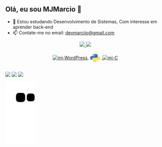 ## Olá, eu sou MJMarcio 👋

- 🌱 Estou estudando Desenvolvimento de Sistemas, Com interesse em aprender back-end
- 📫 Contate-me no email: devmarciio@gmail.com

<div align="center">
  <a href="https://github.com/MJMarcio">
  <img height="150em" src="https://github-readme-stats.vercel.app/api?username=mjmarcio&show_icons=true&theme=tokyonight&include_all_commits=true&count_private=true"/>
  <img height="100em" src="https://github-readme-stats.vercel.app/api/top-langs/?username=mjmarcio&layout=compact&langs_count=7&theme=tokyonight"/>
</div>
<div align="center" style="display: inline_block"><br>
  <img align="center" alt="mj-WordPress" height="30" width="40" src="https://cdn.jsdelivr.net/gh/devicons/devicon/icons/wordpress/wordpress-plain.svg">
  <img align="center" alt="mj-Python" height="30" width="40" src="https://raw.githubusercontent.com/devicons/devicon/master/icons/python/python-original.svg">
  <img align="center" alt="mj-C" height="30" width="40" src="https://cdn.jsdelivr.net/gh/devicons/devicon/icons/c/c-original.svg">
</div>

##

<div>
  <a href="https://instagram.com/mjmarciio" target="_blank"><img src="https://img.shields.io/badge/-Instagram-%23E4405F?style=for-the-badge&logo=instagram&logoColor=white" target="_blank"></a>
  <a href = "mailto:devmarciio@gmail.com"><img src="https://img.shields.io/badge/-Gmail-%23333?style=for-the-badge&logo=gmail&logoColor=white" target="_blank"></a>
  <a href="https://www.linkedin.com/in/m%C3%A1rcio-guimar%C3%A3es-662950249/" target="_blank"><img src="https://img.shields.io/badge/-LinkedIn-%230077B5?style=for-the-badge&logo=linkedin&logoColor=white" target="_blank"></a> 
 
  ![Snake animation](https://github.com/mjmarcio/mjmarcio/blob/output/github-contribution-grid-snake.svg)
 </div>
